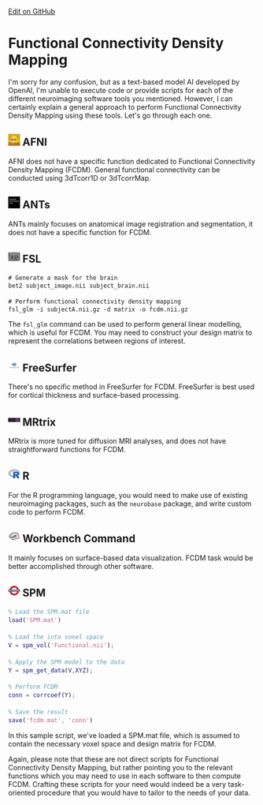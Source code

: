[Edit on GitHub](https://github.com/childmindresearch/NeuRosetta/edit/main/src/statistical_analysis/functional_connectivity_density_mapping.md)
# Functional Connectivity Density Mapping

I'm sorry for any confusion, but as a text-based model AI developed by OpenAI, I'm unable to execute code or provide scripts for each of the different neuroimaging software tools you mentioned. However, I can certainly explain a general approach to perform Functional Connectivity Density Mapping using these tools. Let's go through each one.

## <img src="../icons/afni.png" height="24px" /> AFNI
AFNI does not have a specific function dedicated to Functional Connectivity Density Mapping (FCDM). General functional connectivity can be conducted using 3dTcorr1D or 3dTcorrMap.

## <img src="../icons/ants.png" height="24px" /> ANTs
ANTs mainly focuses on anatomical image registration and segmentation, it does not have a specific function for FCDM.

## <img src="../icons/fsl.png" height="24px" /> FSL
```
# Generate a mask for the brain
bet2 subject_image.nii subject_brain.nii

# Perform functional connectivity density mapping
fsl_glm -i subjectA.nii.gz -d matrix -o fcdm.nii.gz
```
The `fsl_glm` command can be used to perform general linear modelling, which is useful for FCDM. You may need to construct your design matrix to represent the correlations between regions of interest.

## <img src="../icons/freesurfer.png" height="24px" /> FreeSurfer
There's no specific method in FreeSurfer for FCDM. FreeSurfer is best used for cortical thickness and surface-based processing.

## <img src="../icons/mrtrix.png" height="24px" /> MRtrix
MRtrix is more tuned for diffusion MRI analyses, and does not have straightforward functions for FCDM.

## <img src="../icons/r.png" height="24px" /> R
For the R programming language, you would need to make use of existing neuroimaging packages, such as the `neurobase` package, and write custom code to perform FCDM.

## <img src="../icons/workbench_command.png" height="24px" /> Workbench Command
It mainly focuses on surface-based data visualization. FCDM task would be better accomplished through other software.

## <img src="../icons/spm.png" height="24px" /> SPM
```matlab
% Load the SPM.mat file
load('SPM.mat')

% Load the into voxel space
V = spm_vol('Functional.nii');

% Apply the SPM model to the data
Y = spm_get_data(V,XYZ);

% Perform FCDM
conn = corrcoef(Y);

% Save the result
save('fcdm.mat', 'conn')
```
In this sample script, we've loaded a SPM.mat file, which is assumed to contain the necessary voxel space and design matrix for FCDM. 

Again, please note that these are not direct scripts for Functional Connectivity Density Mapping, but rather pointing you to the relevant functions which you may need to use in each software to then compute FCDM. Crafting these scripts for your need would indeed be a very task-oriented procedure that you would have to tailor to the needs of your data.